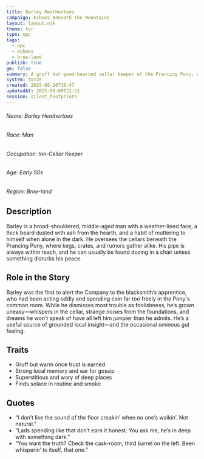 ```yaml
---
title: Barley Heathertoes
campaign: Echoes Beneath the Mountains
layout: layout.njk
theme: tor
type: npc
tags:
  - npc
  - echoes
  - bree-land
publish: true
gm: false
summary: A gruff but good-hearted cellar keeper of the Prancing Pony, wary of strange stirrings beneath Bree.
system: tor2e
created: 2025-05-16T10:47
updatedAt: 2025-09-08T21:51
session: silent_hoofprints
---
```

###### Name: Barley Heathertoes  
###### Race: Man  
###### Occupation: Inn-Cellar Keeper  
###### Age: Early 50s  
###### Region: Bree-land  

## Description
Barley is a broad-shouldered, middle-aged man with a weather-lined face, a thick beard dusted with ash from the hearth, and a habit of muttering to himself when alone in the dark. He oversees the cellars beneath the Prancing Pony, where kegs, crates, and rumors gather alike. His pipe is always within reach, and he can usually be found dozing in a chair unless something disturbs his peace.

## Role in the Story
Barley was the first to alert the Company to the blacksmith’s apprentice, who had been acting oddly and spending coin far too freely in the Pony's common room. While he dismisses most trouble as foolishness, he’s grown uneasy—whispers in the cellar, strange noises from the foundations, and dreams he won’t speak of have all left him jumpier than he admits. He’s a useful source of grounded local insight—and the occasional ominous gut feeling.

## Traits
- Gruff but warm once trust is earned  
- Strong local memory and ear for gossip  
- Superstitious and wary of deep places  
- Finds solace in routine and smoke


## Quotes
- “I don’t like the sound of the floor creakin’ when no one’s walkin’. Not natural.”  
- “Lads spending like that don’t earn it honest. You ask me, he’s in deep with something dark.”  
- “You want the truth? Check the cask-room, third barrel on the left. Been whisperin’ to itself, that one.”
